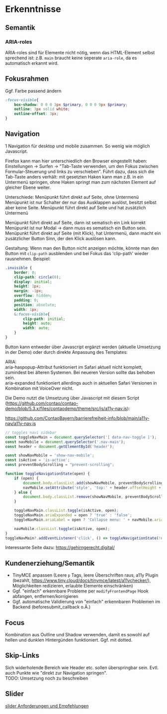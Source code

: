 # Erkenntnisse

## Semantik
### ARIA-roles
ARIA-roles sind für Elemente nicht nötig, wenn das HTML-Element selbst sprechend ist: z.B. `main` braucht keine seperate `aria-role`, da es automatisch erkannt wird.

## Fokusrahmen
Ggf. Farbe passend ändern
```scss
:focus-visible{
	box-shadow: 0 0 0 3px $primary, 0 0 0 9px $primary;
	outline: 3px solid white;
	outline-offset: 3px;
}
```

## Navigation
1 Navigation für desktop und mobile zusammen. So wenig wie möglich Javascript.

Firefox kann man hier unterschiedlich den Browser eingestellt haben: Einstellungen -> Surfen -> "Tab-Taste verwenden, um den Fokus zwischen Formular-Steuerung und links zu verschieben". Führt dazu, dass sich die Tab-Taste anders verhält: mit gesetzten Haken kann man z.B. in ein Untermenü springen, ohne Haken springt man zum nächsten Element auf gleicher Ebene weiter.

Unterschiede:
Menüpunkt führt direkt auf Seite, ohne Untermenü
Menüpunkt ist nur Schalter der nur das Ausklappen auslöst, besitzt selbst aber keine Seite.
Menüpunkt führt direkt auf Seite und hat zusätzlich Untermenü

Menüpunkt führt direkt auf Seite, dann ist sematisch ein Link <a> korrekt
Menüpunkt ist nur Modal -> dann muss es sematisch ein Button sein.
Menüpunkt führt direkt auf Seite (mit Klick), hat Untermenü, dann macht ein zusätzlicher Button Sinn, der den Klick auslösen kann.


Gestaltung:
Wenn man den Button nicht anzeigen möchte, könnte man den Button mit `clip-path` ausblenden und bei Fokus das 'clip-path' wieder rausnehmen.
Beispiel:
```scss
.invisible {
	border: 0;
	clip-path: circle(0);
	display: initial;
	height: 1px;
	margin: -1px;
	overflow: hidden;
	padding: 0;
	position: absolute;
	width: 1px;
	&:focus-visible{
		clip-path: initial;
		height: auto;
		width: auto;
	}
}
```

Button kann entweder über Javascript ergänzt werden (aktuelle Umsetzung in der Demo) oder durch direkte Anpassung des Templates:

ARIA: \
aria-haspopup-Attribut funktioniert im Safari aktuell nicht komplett, zumindest bei älteren Systemen. Bei neueren Version sollte das behoben sein. \
aria-expanded funktioniert allerdings auch in aktuellen Safari Versionen in Kombination mit VoiceOver nicht.


Die Demo nutzt die Umsetzung über Javascript mit diesem Script (https://github.com/contao/contao-demo/blob/5.3.x/files/contaodemo/theme/src/js/a11y-nav.js):

https://github.com/ContaoBayern/barrierefreiheit-info/blob/main/a11y-nav/a11y-nav.js

```js
// toggles navi sidebar
const toggleNavMain = document.querySelector('[ data-nav-toggle ]');
const navMobile = document.querySelector('.nav-main');
const header = document.getElementById('header');

const showNavMobile = 'show-nav-mobile';
const isActive = 'is-active';
const preventBodyScrolling = "prevent-scrolling";

function toggleNavigationState(open) {
    if (open) {
        document.body.classList.add(showNavMobile, preventBodyScrolling);
        navMobile.setAttribute('style', 'top:' + header.offsetHeight + 'px;');
    } else {
        document.body.classList.remove(showNavMobile, preventBodyScrolling);
    }

    toggleNavMain.classList.toggle(isActive, open);
    toggleNavMain.ariaExpanded = open ? 'true' : 'false';
    toggleNavMain.ariaLabel = open ? 'Collapse menu: ' + navMobile.ariaLabel : 'Expand menu: ' + navMobile.ariaLabel;

    navMobile.classList.toggle(isActive, open);
}
toggleNavMain?.addEventListener('click', () => toggleNavigationState(!document.body.classList.contains(showNavMobile)));

```

Interessante Seite dazu: https://gehirngerecht.digital/


## Kundenerziehung/Semantik

 - TinyMCE anpassen (Leere `p` Tags, leere Überschriften raus, a11y Plugin (bezahlt, https://www.tiny.cloud/docs/tinymce/latest/a11ychecker/), Möglichkeiten redizieren, erlaubte Elemente einschränken)
 - Ggf. "einfach" erkennbare Probleme per `modifyFrontendPage` Hook abfangen, entfernen/korrigieren
 - Ggf. automatische Validierung von "einfach" erkennbaren Problemen im Backend (beforesubmit_callback o.Ä.)

## Focus
Kombination aus Outline und Shadow verwenden, damit es sowohl auf hellen und dunklen Hintergünden funktioniert. Ggf. mit dotted.

## Skip-Links
Sich widerholende Bereich wie Header etc. sollen überspringbar sein. Evtl. auch Punkte wie "direkt zur Navigation springen".  
TODO: Umsetzung noch zu beschreiben

## Slider
[slider Anforderungen und Empfehlungen](https://handreichungen.bfit-bund.de/barrierefreie-uie/karussell.html)
